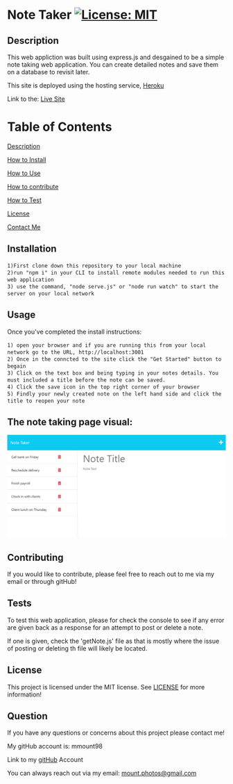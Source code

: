 # Note Taker [![License: MIT](https://img.shields.io/badge/license-MIT-green)](https://www.mit.edu/~amini/LICENSE.md)

<a name="description"></a>

## Description

This web appliction was built using express.js and desgained to be a simple note taking web application. You can create detailed notes and save them on a database to revisit later.

This site is deployed using the hosting service, [Heroku](https://www.heroku.com/)


Link to the: [Live Site](https://tranquil-retreat-10835.herokuapp.com/)

# Table of Contents

[Description](#description)

[How to Install](#install)

[How to Use](#usage)

[How to contribute](#contribute)

[How to Test](#test)

[License](#license)

[Contact Me](#contact)

<a name="install"></a>

## Installation

    1)First clone down this repository to your local machine
    2)run "npm i" in your CLI to install remote modules needed to run this web application
    3) use the command, "node serve.js" or "node run watch" to start the server on your local network

<a name="usage"></a>

## Usage

Once you've completed the install instructions:

    1) open your browser and if you are running this from your local network go to the URL, http://localhost:3001
    2) Once in the conncted to the site click the "Get Started" button to begain
    3) Click on the text box and being typing in your notes details. You must included a title before the note can be saved.
    4) Click the save icon in the top right corner of your browser
    5) Findly your newly created note on the left hand side and click the title to reopen your note

## The note taking page visual:

![what the note page whould apper as](./public/assets/images/note-take.png)

<a name="contribute"></a>

## Contributing

If you would like to contribute, please feel free to reach out to me via my email or through gitHub!

<a name="test"></a>

## Tests

To test this web application, please for check the console to see if any error are given back as a response for an attempt to post or delete a note.

If one is given, check the 'getNote.js' file as that is mostly where the issue of posting or deleting th file will likely be located.

<a name="license"></a>

## License

This project is licensed under the MIT license.
See [LICENSE](https://www.mit.edu/~amini/LICENSE.md) for more information!

<a name="contact"></a>

## Question

If you have any questions or concerns about this project please contact me!

My gitHub account is: mmount98

Link to my [gitHub](https://github.com/mmount98) Account

You can always reach out via my email: mount.photos@gmail.com

